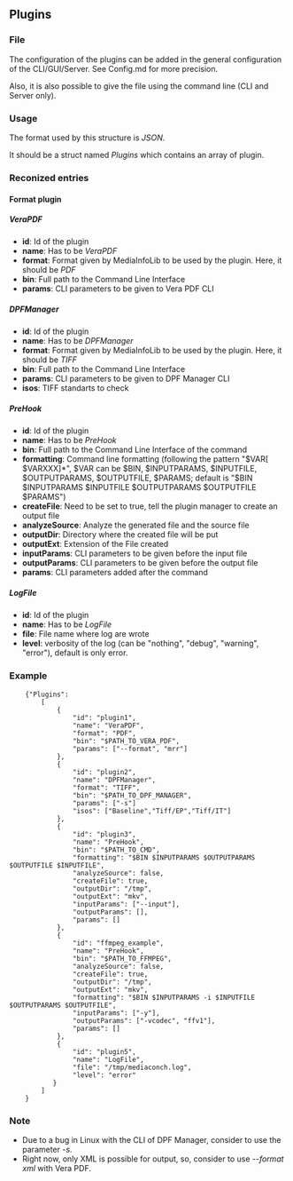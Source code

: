 ## Plugins

### File

The configuration of the plugins can be added in the general configuration of the CLI/GUI/Server.
See Config.md for more precision.

Also, it is also possible to give the file using the command line (CLI and Server only).


### Usage

The format used by this structure is *JSON*.

It should be a struct named *Plugins* which contains an array of plugin.


### Reconized entries

#### Format plugin

##### VeraPDF

* **id**:     Id of the plugin
* **name**:   Has to be *VeraPDF*
* **format**: Format given by MediaInfoLib to be used by the plugin. Here, it should be *PDF*
* **bin**:    Full path to the Command Line Interface
* **params**: CLI parameters to be given to Vera PDF CLI

##### DPFManager

* **id**:     Id of the plugin
* **name**:   Has to be *DPFManager*
* **format**: Format given by MediaInfoLib to be used by the plugin. Here, it should be *TIFF*
* **bin**:    Full path to the Command Line Interface
* **params**: CLI parameters to be given to DPF Manager CLI
* **isos**:   TIFF standarts to check

##### PreHook

* **id**:            Id of the plugin
* **name**:          Has to be *PreHook*
* **bin**:           Full path to the Command Line Interface of the command
* **formatting**:    Command line formatting (following the pattern "$VAR[ $VARXXX]*", $VAR can be $BIN, $INPUTPARAMS, $INPUTFILE, $OUTPUTPARAMS, $OUTPUTFILE, $PARAMS; default is "$BIN $INPUTPARAMS $INPUTFILE $OUTPUTPARAMS $OUTPUTFILE $PARAMS")
* **createFile**:    Need to be set to true, tell the plugin manager to create an output file
* **analyzeSource**: Analyze the generated file and the source file
* **outputDir**:     Directory where the created file will be put
* **outputExt**:     Extension of the File created
* **inputParams**:   CLI parameters to be given before the input file
* **outputParams**:  CLI parameters to be given before the output file
* **params**:        CLI parameters added after the command

##### LogFile

* **id**:    Id of the plugin
* **name**:  Has to be *LogFile*
* **file**:  File name where log are wrote
* **level**: verbosity of the log (can be "nothing", "debug", "warning", "error"), default is only error.

### Example

```
    {"Plugins":
        [
            {
                "id": "plugin1",
                "name": "VeraPDF",
                "format": "PDF",
                "bin": "$PATH_TO_VERA_PDF",
                "params": ["--format", "mrr"]
            },
            {
                "id": "plugin2",
                "name": "DPFManager",
                "format": "TIFF",
                "bin": "$PATH_TO_DPF_MANAGER",
                "params": ["-s"]
                "isos": ["Baseline","Tiff/EP","Tiff/IT"]
            },
            {
                "id": "plugin3",
                "name": "PreHook",
                "bin": "$PATH_TO_CMD",
                "formatting": "$BIN $INPUTPARAMS $OUTPUTPARAMS $OUTPUTFILE $INPUTFILE",
                "analyzeSource": false,
                "createFile": true,
                "outputDir": "/tmp",
                "outputExt": "mkv",
                "inputParams": ["--input"],
                "outputParams": [],
                "params": []
            },
            {
                "id": "ffmpeg_example",
                "name": "PreHook",
                "bin": "$PATH_TO_FFMPEG",
                "analyzeSource": false,
                "createFile": true,
                "outputDir": "/tmp",
                "outputExt": "mkv",
                "formatting": "$BIN $INPUTPARAMS -i $INPUTFILE $OUTPUTPARAMS $OUTPUTFILE",
                "inputParams": ["-y"],
                "outputParams": ["-vcodec", "ffv1"],
                "params": []
            },
            {
                "id": "plugin5",
                "name": "LogFile",
                "file": "/tmp/mediaconch.log",
                "level": "error"
           }
        ]
    }
```

### Note

* Due to a bug in Linux with the CLI of DPF Manager, consider to use the parameter *-s*.
* Right now, only XML is possible for output, so, consider to use *--format xml* with Vera PDF.
